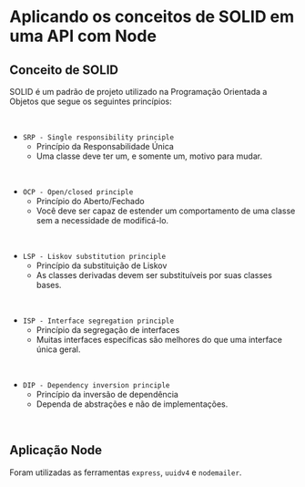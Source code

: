 # Aplicando os conceitos de SOLID em uma API com Node

## Conceito de SOLID

SOLID é um padrão de projeto utilizado na Programação Orientada a Objetos que segue os seguintes princípios:

<br>

* `SRP - Single responsibility principle`
    * Princípio da Responsabilidade Única
    * Uma classe deve ter um, e somente um, motivo para mudar.

<br>

* `OCP - Open/closed principle`
    * Princípio do Aberto/Fechado 
    * Você deve ser capaz de estender um comportamento de uma classe sem a necessidade de modificá-lo.

<br>

* `LSP - Liskov substitution principle`
    * Princípio da substituição de Liskov 
    * As classes derivadas devem ser substituíveis por suas classes bases.

<br>

* `ISP - Interface segregation principle`
    * Princípio da segregação de interfaces 
    * Muitas interfaces específicas são melhores do que uma interface única geral.

<br>

* `DIP - Dependency inversion principle`
    * Princípio da inversão de dependência 
    * Dependa de abstrações e não de implementações.

<br>

## Aplicação Node

Foram utilizadas as ferramentas `express`, `uuidv4` e `nodemailer`.
